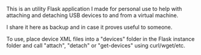 This is an utility Flask application I made for personal use to help with
attaching and detaching USB devices to and from a virtual machine.

I share it here as backup and in case it proves useful to someone.

To use, place device XML files into a "devices" folder in the Flask instance
folder and call "attach", "detach" or "get-devices" using curl/wget/etc.
